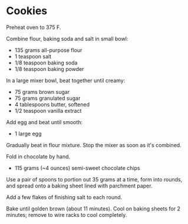Cookies
=======

Preheat oven to 375 F.

Combine flour, baking soda and salt in small bowl:

- 135 grams all-purpose flour
- 1 teaspoon salt
- 1/8 teaspoon baking soda
- 1/8 teaspoon baking powder

In a large mixer bowl, beat together until creamy:

- 75 grams brown sugar
- 75 grams granulated sugar
- 4 tablespoons butter, softened
- 1/2 teaspoon vanilla extract

Add egg and beat until smooth:

- 1 large egg

Gradually beat in flour mixture. Stop the mixer as soon as it's combined.

Fold in chocolate by hand.

- 115 grams (~4 ounces) semi-sweet chocolate chips

Use a pair of spoons to portion out 35 grams at a time, form into rounds, and spread onto a baking sheet lined with parchment paper.

Add a few flakes of finishing salt to each round.

Bake until golden brown (about 11 minutes). Cool on baking sheets for 2 minutes; remove to wire racks to cool completely.
